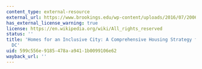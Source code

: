 ```yaml
---
content_type: external-resource
external_url: https://www.brookings.edu/wp-content/uploads/2016/07/20060405_housingstrategy.pdf
has_external_license_warning: true
license: https://en.wikipedia.org/wiki/All_rights_reserved
status: ''
title: 'Homes for an Inclusive City: A Comprehensive Housing Strategy for Washington,
  DC'
uid: 599c556e-9185-478a-a941-1b0099106e62
wayback_url: ''
---
```

